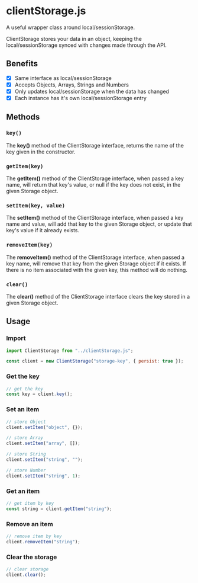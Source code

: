 # clientStorage.js

A useful wrapper class around local/sessionStorage.

ClientStorage stores your data in an object, keeping the local/sessionStorage
synced with changes made through the API.

## Benefits

- [x] Same interface as local/sessionStorage
- [x] Accepts Objects, Arrays, Strings and Numbers
- [x] Only updates local/sessionStorage when the data has changed
- [x] Each instance has it's own local/sessionStorage entry

## Methods

### `key()`

The **key()** method of the ClientStorage interface, returns the name of the key
given in the constructor.

### `getItem(key)`

The **getItem()** method of the ClientStorage interface, when passed a key name,
will return that key's value, or null if the key does not exist, in the given
Storage object.

### `setItem(key, value)`

The **setItem()** method of the ClientStorage interface, when passed a key name
and value, will add that key to the given Storage object, or update that key's
value if it already exists.

### `removeItem(key)`

The **removeItem()** method of the ClientStorage interface, when passed a key
name, will remove that key from the given Storage object if it exists. If
there is no item associated with the given key, this method will do nothing.

### `clear()`

The **clear()** method of the ClientStorage interface clears the key stored in a
given Storage object.

## Usage

### Import

```js
import ClientStorage from "../clientStorage.js";

const client = new ClientStorage("storage-key", { persist: true });
```

### Get the key

```js
// get the key
const key = client.key();
```

### Set an item

```js
// store Object
client.setItem("object", {});

// store Array
client.setItem("array", []);

// store String
client.setItem("string", "");

// store Number
client.setItem("string", 1);
```

### Get an item

```js
// get item by key
const string = client.getItem("string");
```

### Remove an item

```js
// remove item by key
client.removeItem("string");
```

### Clear the storage

```js
// clear storage
client.clear();
```
